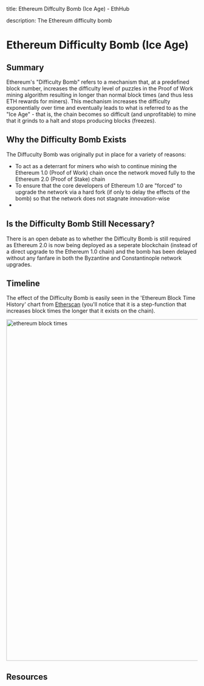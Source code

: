 title: Ethereum Diffculty Bomb (Ice Age) - EthHub

description: The Ethereum difficulty bomb

# Ethereum Difficulty Bomb (Ice Age)

## Summary

Ethereum's "Difficulty Bomb" refers to a mechanism that, at a predefined block number, increases the difficulty level of puzzles in the Proof of Work mining algorithm resulting in longer than normal block times (and thus less ETH rewards for miners). This mechanism increases the difficulty exponentially over time and eventually leads to what is referred to as the "Ice Age" - that is, the chain becomes so difficult (and unprofitable) to mine that it grinds to a halt and stops producing blocks (freezes). 

## Why the Difficulty Bomb Exists

The Diffuculty Bomb was originally put in place for a variety of reasons:

* To act as a deterrant for miners who wish to continue mining the Ethereum 1.0 (Proof of Work) chain once the network moved fully to the Ethereum 2.0 (Proof of Stake) chain 
* To ensure that the core developers of Ethereum 1.0 are "forced" to upgrade the network via a hard fork (if only to delay the effects of the bomb) so that the network does not stagnate innovation-wise
* 

## Is the Difficulty Bomb Still Necessary?

There is an open debate as to whether the Difficulty Bomb is still required as Ethereum 2.0 is now being deployed as a seperate blockchain (instead of a direct upgrade to the Ethereum 1.0 chain) and the bomb has been delayed without any fanfare in both the Byzantine and Constantinople network upgrades.

## Timeline

The effect of the Difficulty Bomb is easily seen in the 'Ethereum Block Time History' chart from [Etherscan](https://etherscan.io/chart/blocktime) (you'll notice that it is a step-function that increases block times the longer that it exists on the chain).

<img src="https://i.imgur.com/ac1xV3l.png" alt="ethereum block times" width="900" />

## Resources
